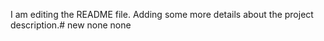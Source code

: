 I am editing the README file. Adding some more details about the project description.# new
none
none
